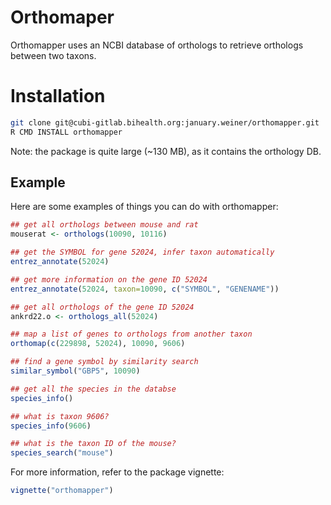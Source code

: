 # Orthomaper

Orthomapper uses an NCBI database of orthologs to retrieve orthologs
between two taxons. 

# Installation

``` bash
git clone git@cubi-gitlab.bihealth.org:january.weiner/orthomapper.git
R CMD INSTALL orthomapper
```

Note: the package is quite large (~130 MB), as it contains the orthology DB.

## Example

Here are some examples of things you can do with orthomapper:

``` r
## get all orthologs between mouse and rat
mouserat <- orthologs(10090, 10116)

## get the SYMBOL for gene 52024, infer taxon automatically
entrez_annotate(52024)

## get more information on the gene ID 52024
entrez_annotate(52024, taxon=10090, c("SYMBOL", "GENENAME"))

## get all orthologs of the gene ID 52024
ankrd22.o <- orthologs_all(52024)

## map a list of genes to orthologs from another taxon
orthomap(c(229898, 52024), 10090, 9606)

## find a gene symbol by similarity search
similar_symbol("GBP5", 10090)

## get all the species in the databse
species_info()

## what is taxon 9606?
species_info(9606)

## what is the taxon ID of the mouse?
species_search("mouse")
```

For more information, refer to the package vignette:

``` r
vignette("orthomapper")
```
